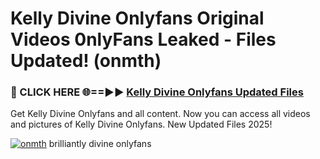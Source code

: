 # Kelly Divine Onlyfans Original Videos 0nlyFans Leaked - Files Updated! (onmth)

<h3>🔴 CLICK HERE 🌐==►► <a href="https://tinyurl.com/x26r9saj" rel="nofollow">Kelly Divine Onlyfans Updated Files</a></h3>

Get Kelly Divine Onlyfans and all content. Now you can access all videos and pictures of Kelly Divine Onlyfans. New Updated Files 2025!

[![onmth](https://i.imgur.com/LkgZPqh.gif)](https://tinyurl.com/x26r9saj)
brilliantly divine onlyfans
